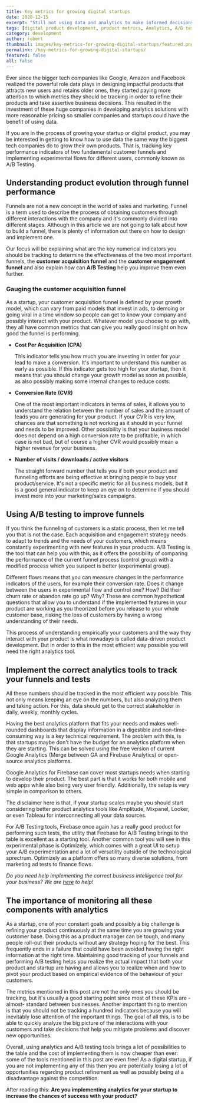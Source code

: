 ```yaml
---
title: Key metrics for growing digital startups
date: 2020-12-15
excerpt: "Still not using data and analytics to make informed decisions and make your startup grow? Check out this blog post to get some indication on how to get started, understand the most critical metrics, and take advantage of many free solutions out there!"
tags: [digital product development, product metrics, Analytics, A/B testing, Xmartlabs]
category: development
author: robert
thumbnail: images/key-metrics-for-growing-digital-startups/featured.png
permalink: /key-metrics-for-growing-digital-startups/
featured: false
all: false
---
```


Ever since the bigger tech companies like Google, Amazon and Facebook realized the powerful role data plays in designing impactful products that attracts new users and retains older ones, they started paying more attention to which metrics they should be tracking in order to refine their products and take assertive business decisions. This resulted in the investment of these huge companies in developing analytics solutions with more reasonable pricing so smaller companies and startups could have the benefit of using data.

If you are in the process of growing your startup or digital product, you may be interested in getting to know how to use data the same way the biggest tech companies do to grow their own products. That is, tracking key performance indicators of two fundamental customer funnels and implementing experimental flows for different users, commonly known as A/B Testing.


## Understanding product evolution through funnel performance

Funnels are not a new concept in the world of sales and marketing. Funnel is a term used to describe the process of obtaining customers through different interactions with the company and it's commonly divided into different stages. Although in this article we are not going to talk about how to build a funnel, there is plenty of information out there on how to design and implement one.

Our focus will be explaining what are the key numerical indicators you should be tracking to determine the effectiveness of the two most important funnels, the **customer acquisition funnel** and the **customer engagement funnel** and also explain how can **A/B Testing** help you improve them even further.


### Gauging the customer acquisition funnel

As a startup, your customer acquisition funnel is defined by your growth model, which can vary from paid models that invest in ads, to demoing or going viral in a time window so people can get to know your company and possibly interact with your product. Whatever model you choose to go with, they all have common metrics that can give you really good insight on how good the funnel is performing.

- **Cost Per Acquisition (CPA)**

    This indicator tells you how much you are investing in order for your lead to make a conversion.  It's important to understand this number as early as possible. If this indicator gets too high for your startup, then it means that you should change your growth model as soon as possible, as also possibly making some internal changes to reduce costs.

- **Conversion Rate** **(CVR)**

    One of the most important indicators in terms of sales, it allows you to understand the relation between the number of sales and the amount of leads you are generating for your product. If your CVR is very low, chances are that something is not working as it should in your funnel and needs to be improved. Other possibility is that your business model does not depend on a high conversion rate to be profitable, in which case is not bad, but of course a higher CVR would possibly mean a higher revenue for your business.

- **Number of visits / downloads / active visitors**

    The straight forward number that tells you if both your product and funneling efforts are being effective at bringing people to buy your product/service. It's not a specific metric for all business models, but it is a good general indicator to keep an eye on to determine if you should invest more into your marketing/sales campaigns.



## Using A/B testing to improve funnels

If you think the funneling of customers is a static process, then let me tell you that is not the case. Each acquisition and engagement strategy needs to adapt to trends and the needs of your customers, which means constantly experimenting with new features in your products. A/B Testing is the tool that can help you with this, as it offers the possibility of comparing the performance of the current funnel process (control group) with a modified process which you suspect is better (experimental group).

Different flows means that you can measure changes in the performance indicators of the users, for example their conversion rate. Does it change between the users in experimental flow and control one? How? Did their churn rate or abandon rate go up? Why? These are common hypothetical questions that allow you to understand if the implemented features in your product are working as you theorized before you release to your whole customer base, risking the loss of customers by having a wrong understanding of their needs.

This process of understanding empirically your customers and the way they interact with your product is what nowadays is called data-driven product development. But in order to this in the most efficient way possible you will need the right analytics tool.

## Implement the correct analytics tools to track your funnels and tests

All these numbers should be tracked in the most efficient way possible. This not only means keeping an eye on the numbers, but also analyzing them and taking action. For this, data should get to the correct stakeholder in daily, weekly, monthly cycles.

Having the best analytics platform that fits your needs and makes well-rounded dashboards that display information in a digestible and non-time-consuming way is a key technical requirement. The problem with this, is that startups maybe don't have the budget for an analytics platform when they are starting. This can be solved using the free version of current Google Analytics (Merge between GA and Firebase Analytics) or open-source analytics platforms.

Google Analytics for Firebase can cover most startups needs when starting to develop their product. The best part is that it works for both mobile and web apps while also being very user friendly. Additionally, the setup is very simple in comparison to others.

The disclaimer here is that, if your startup scales maybe you should start considering better product analytics tools like Amplitude, Mixpanel, Looker, or even Tableau for interconnecting all your data sources.

For A/B Testing tools, Firebase once again has a really good product for performing such tests, the utility that Firebase for A/B Testing brings to the table is excellent as a starting tool. Another common tool you will see in this experimental phase is Optimizely, which comes with a great UI to setup your A/B experimentation and a lot of versatility outside of the technological sprectrum. Optimizely as a platform offers so many diverse solutions, from marketing ad tests to finance flows.


*Do you need help implementing the correct business intelligence tool for your business? We are [here](https://xmartlabs.com) to help!*


## The importance of monitoring all these components with analytics

As a startup, one of your constant goals and possibly a big challenge is refining your product continuously at the same time you are growing your customer base. Doing this as a product manager can be tough, and many people roll-out their products without any strategy hoping for the best. This frequently ends in a failure that could have been avoided having the right information at the right time. Maintaining good tracking of your funnels and performing A/B testing helps you realize the actual impact that both your product and startup are having and allows you to realize when and how to pivot your product based on empirical evidence of the behaviour of your customers.

The metrics mentioned in this post are not the only ones you should be tracking, but it's usually a good starting point since most of these KPIs are -almost- standard between businesses. Another important thing to mention is that you should not be tracking a hundred indicators because you will inevitably lose attention of the important things. The goal of all this, is to be able to quickly analyze the big picture of the interactions with your customers and take decisions that help you mitigate problems and discover new opportunities.

Overall, using analytics and A/B testing tools brings a lot of possibilities to the table and the cost of implementing them is now cheaper than ever: some of the tools mentioned in this post are even free! As a digital startup, if you are not implementing any of this then you are potentially losing a lot of opportunities regarding product refinement as well as possibly being at a disadvantage against the competition.

After reading this: **Are you implementing analytics for your startup to increase the chances of success with your product?**

